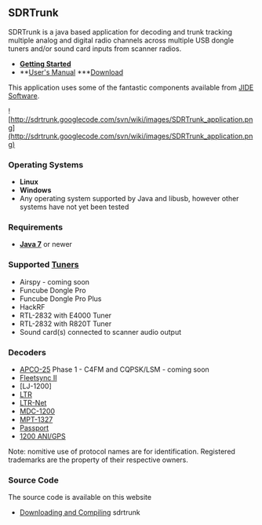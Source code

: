 ## SDRTrunk ##

SDRTrunk is a java based application for decoding and trunk tracking multiple analog and digital radio channels across multiple USB dongle tuners and/or sound card inputs from  scanner radios.

  * **[Getting Started](GettingStarted.md)**
  * **[User's Manual](UserManual.md)
  ***[Download](https://drive.google.com/folderview?id=0B7BHsssXUq8eOHBTNndCczZTd0k&usp=sharing)

This application uses some of the fantastic components available from [JIDE Software](http://www.jidesoft.com).

![http://sdrtrunk.googlecode.com/svn/wiki/images/SDRTrunk_application.png](http://sdrtrunk.googlecode.com/svn/wiki/images/SDRTrunk_application.png)

### Operating Systems ###

  * **Linux**
  * **Windows**
  * Any operating system supported by Java and libusb, however other systems have not yet been tested

### Requirements ###

  * **[Java 7](http://www.java.com/en/download/index.jsp)** or newer

### Supported [Tuners](Tuner.md) ###
  * Airspy - coming soon
  * Funcube Dongle Pro
  * Funcube Dongle Pro Plus
  * HackRF
  * RTL-2832 with E4000 Tuner
  * RTL-2832 with R820T Tuner
  * Sound card(s) connected to scanner audio output

### Decoders ###
  * [APCO-25](APCO25.md) Phase 1 - C4FM and CQPSK/LSM - coming soon
  * [Fleetsync II](Fleetsync2.md)
  * [LJ-1200]
  * [LTR](LTR.md)
  * [LTR-Net](LTRNet.md)
  * [MDC-1200](MDC1200.md)
  * [MPT-1327](MPT1327.md)
  * [Passport](Passport.md)
  * [1200 ANI/GPS](Tait.md)

Note: nomitive use of protocol names are for identification.  Registered trademarks are the property of their respective owners.

### Source Code ###

The source code is available on this website

  * [Downloading and Compiling](Building.md) sdrtrunk